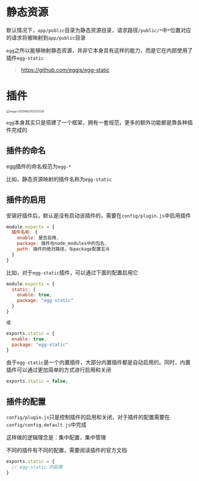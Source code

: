 # 静态资源

默认情况下，`app/public`目录为静态资源目录，请求路径`/public/*`中`*`位置对应的请求将被映射到`app/public`目录

`egg`之所以能够映射静态资源，并非它本身具有这样的能力，而是它在内部使用了插件`egg-static`

> https://github.com/eggjs/egg-static

# 插件

<img src="http://mdrs.yuanjin.tech/img/image-20200623132312138.png" alt="image-20200623132312138" style="zoom:50%;" />

`egg`本身其实只是搭建了一个框架，拥有一套规范，更多的额外功能都是靠各种插件完成的

## 插件的命名

egg插件的命名规范为`egg-*`

比如，静态资源映射的插件名称为`egg-static`

## 插件的启用

安装好插件后，默认是没有启动该插件的，需要在`config/plugin.js`中启用插件

```js
module.exports = {
  插件名称: {
    enable: 是否启用,
    package: 插件在node_modules中的包名,
    path: 插件的绝对路径，与package配置互斥
  }
}
```

比如，对于`egg-static`插件，可以通过下面的配置启用它

```js
module.exports = {
  static: {
    enable: true,
    package: "egg-static"
  }
}

或

exports.static = {
  enable: true,
  package: "egg-static"
}
```

由于`egg-static`是一个内置插件，大部分内置插件都是自动启用的。同时，内置插件可以通过更加简单的方式进行启用和关闭

```js
exports.static = false;
```

## 插件的配置

`config/plugin.js`只是控制插件的启用和关闭，对于插件的配置需要在`config/config.default.js`中完成

这样做的逻辑理念是：集中配置，集中管理

不同的插件有不同的配置，需要阅读插件的官方文档

```js
exports.static = {
  // egg-static 的配置
}
```

